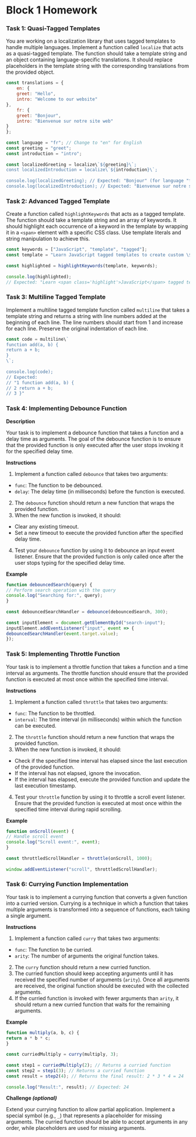 # Block 1 Homework

### Task 1: Quasi-Tagged Templates

You are working on a localization library that uses tagged templates to handle multiple languages. Implement a function called `localize` that acts as a quasi-tagged template. The function should take a template string and an object containing language-specific translations. It should replace placeholders in the template string with the corresponding translations from the provided object.

```jsx
const translations = {  
	en: {  
	greet: "Hello",  
	intro: "Welcome to our website"  
},  
	fr: {  
	greet: "Bonjour",  
	intro: "Bienvenue sur notre site web"  
}  
};  
	  
const language = "fr"; // Change to "en" for English  
const greeting = "greet";  
const introduction = "intro";  
  
const localizedGreeting = localize\`${greeting}\`;  
const localizedIntroduction = localize\`${introduction}\`;  
  
console.log(localizedGreeting); // Expected: "Bonjour" (for language "fr")  
console.log(localizedIntroduction); // Expected: "Bienvenue sur notre site web" (for language "fr")
```

### Task 2: Advanced Tagged Template

Create a function called `highlightKeywords` that acts as a tagged template. The function should take a template string and an array of keywords. It should highlight each occurrence of a keyword in the template by wrapping it in a `<span>` element with a specific CSS class. Use template literals and string manipulation to achieve this.

```jsx
const keywords = ["JavaScript", "template", "tagged"];  
const template = "Learn JavaScript tagged templates to create custom \${0} literals for \${1} manipulation.";  
  
const highlighted = highlightKeywords(template, keywords);  
  
console.log(highlighted);  
// Expected: "Learn <span class='highlight'>JavaScript</span> tagged templates to create custom <span class='highlight'>template</span> literals for <span class='highlight'>tagged</span> manipulation."
```

### Task 3: Multiline Tagged Template

Implement a multiline tagged template function called `multiline` that takes a template string and returns a string with line numbers added at the beginning of each line. The line numbers should start from 1 and increase for each line. Preserve the original indentation of each line.

```jsx
const code = multiline\`  
function add(a, b) {  
return a + b;  
}  
\`;  
  
console.log(code);  
// Expected:  
// "1 function add(a, b) {  
// 2 return a + b;  
// 3 }"
```

### Task 4: Implementing Debounce Function

**Description**

Your task is to implement a debounce function that takes a function and a delay time as arguments. The goal of the debounce function is to ensure that the provided function is only executed after the user stops invoking it for the specified delay time.

**Instructions**

1. Implement a function called `debounce` that takes two arguments:

- `func`: The function to be debounced.
- `delay`: The delay time (in milliseconds) before the function is executed.

2. The `debounce` function should return a new function that wraps the provided function.
3. When the new function is invoked, it should:

- Clear any existing timeout.
- Set a new timeout to execute the provided function after the specified delay time.

4. Test your `debounce` function by using it to debounce an input event listener. Ensure that the provided function is only called once after the user stops typing for the specified delay time.

**Example**

```jsx
function debouncedSearch(query) {  
// Perform search operation with the query  
console.log("Searching for:", query);  
}  
  
const debouncedSearchHandler = debounce(debouncedSearch, 300);  
  
const inputElement = document.getElementById("search-input");  
inputElement.addEventListener("input", event => {  
debouncedSearchHandler(event.target.value);  
});
```

### Task 5: Implementing Throttle Function

Your task is to implement a throttle function that takes a function and a time interval as arguments. The throttle function should ensure that the provided function is executed at most once within the specified time interval.

**Instructions**

1. Implement a function called `throttle` that takes two arguments:

- `func`: The function to be throttled.
- `interval`: The time interval (in milliseconds) within which the function can be executed.

2. The `throttle` function should return a new function that wraps the provided function.
3. When the new function is invoked, it should:

- Check if the specified time interval has elapsed since the last execution of the provided function.
- If the interval has not elapsed, ignore the invocation.
- If the interval has elapsed, execute the provided function and update the last execution timestamp.

4. Test your `throttle` function by using it to throttle a scroll event listener. Ensure that the provided function is executed at most once within the specified time interval during rapid scrolling.

**Example**

```jsx
function onScroll(event) {  
// Handle scroll event  
console.log("Scroll event:", event);  
}  
  
const throttledScrollHandler = throttle(onScroll, 1000);  
  
window.addEventListener("scroll", throttledScrollHandler);
```

### Task 6: Currying Function Implementation

Your task is to implement a currying function that converts a given function into a curried version. Currying is a technique in which a function that takes multiple arguments is transformed into a sequence of functions, each taking a single argument.

**Instructions**

1. Implement a function called `curry` that takes two arguments:

- `func`: The function to be curried.
- `arity`: The number of arguments the original function takes.

2. The `curry` function should return a new curried function.
3. The curried function should keep accepting arguments until it has received the specified number of arguments (`arity`). Once all arguments are received, the original function should be executed with the collected arguments.
4. If the curried function is invoked with fewer arguments than `arity`, it should return a new curried function that waits for the remaining arguments.

**Example**

```jsx
function multiply(a, b, c) {  
return a * b * c;  
}  
  
const curriedMultiply = curry(multiply, 3);  
  
const step1 = curriedMultiply(2); // Returns a curried function  
const step2 = step1(3); // Returns a curried function  
const result = step2(4); // Returns the final result: 2 * 3 * 4 = 24  
  
console.log("Result:", result); // Expected: 24
```

**Challenge *(optional)***

Extend your currying function to allow partial application. Implement a special symbol (e.g., `_`) that represents a placeholder for missing arguments. The curried function should be able to accept arguments in any order, while placeholders are used for missing arguments.